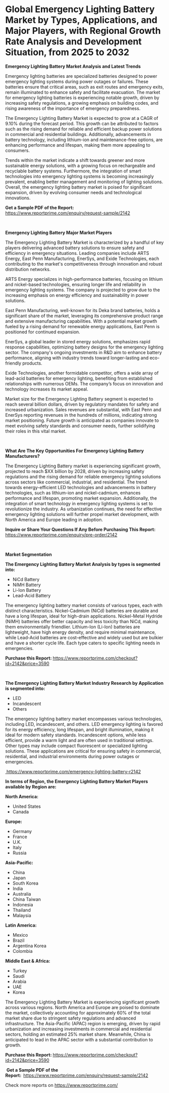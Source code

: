 <p><h1>Global Emergency Lighting Battery Market by Types, Applications, and Major Players, with Regional Growth Rate Analysis and Development Situation, from 2025 to 2032</h1></p><p><strong>Emergency Lighting Battery Market Analysis and Latest Trends</strong></p>
<p><p>Emergency lighting batteries are specialized batteries designed to power emergency lighting systems during power outages or failures. These batteries ensure that critical areas, such as exit routes and emergency exits, remain illuminated to enhance safety and facilitate evacuation. The market for emergency lighting batteries is experiencing notable growth, driven by increasing safety regulations, a growing emphasis on building codes, and rising awareness of the importance of emergency preparedness.</p><p>The Emergency Lighting Battery Market is expected to grow at a CAGR of 9.10% during the forecast period. This growth can be attributed to factors such as the rising demand for reliable and efficient backup power solutions in commercial and residential buildings. Additionally, advancements in battery technology, including lithium-ion and maintenance-free options, are enhancing performance and lifespan, making them more appealing to consumers.</p><p>Trends within the market indicate a shift towards greener and more sustainable energy solutions, with a growing focus on rechargeable and recyclable battery systems. Furthermore, the integration of smart technologies into emergency lighting systems is becoming increasingly prevalent, enabling better management and monitoring of lighting solutions. Overall, the emergency lighting battery market is poised for significant expansion, driven by evolving consumer needs and technological innovations.</p></p>
<p><strong>Get a Sample PDF of the Report:&nbsp;</strong> <a href="https://www.reportprime.com/enquiry/request-sample/2142?utm_campaign=3551&utm_medium=2&utm_source=Github&utm_content=ia&utm_term=18032025&utm_id=emergency-lighting-battery">https://www.reportprime.com/enquiry/request-sample/2142</a></p>
<p>&nbsp;</p>
<p><strong>Emergency Lighting Battery Major Market Players</strong></p>
<p><p>The Emergency Lighting Battery Market is characterized by a handful of key players delivering advanced battery solutions to ensure safety and efficiency in emergency situations. Leading companies include ARTS Energy, East Penn Manufacturing, EnerSys, and Exide Technologies, each contributing to the market's competitiveness through innovation and robust distribution networks.</p><p>ARTS Energy specializes in high-performance batteries, focusing on lithium and nickel-based technologies, ensuring longer life and reliability in emergency lighting systems. The company is projected to grow due to the increasing emphasis on energy efficiency and sustainability in power solutions.</p><p>East Penn Manufacturing, well-known for its Deka brand batteries, holds a significant share of the market, leveraging its comprehensive product range and extensive manufacturing capabilities. With a potential market growth fueled by a rising demand for renewable energy applications, East Penn is positioned for continued expansion.</p><p>EnerSys, a global leader in stored energy solutions, emphasizes rapid response capabilities, optimizing battery designs for the emergency lighting sector. The company's ongoing investments in R&D aim to enhance battery performance, aligning with industry trends toward longer-lasting and eco-friendly products.</p><p>Exide Technologies, another formidable competitor, offers a wide array of lead-acid batteries for emergency lighting, benefiting from established relationships with numerous OEMs. The company’s focus on innovation and technology increases its market appeal.</p><p>Market size for the Emergency Lighting Battery segment is expected to reach several billion dollars, driven by regulatory mandates for safety and increased urbanization. Sales revenues are substantial, with East Penn and EnerSys reporting revenues in the hundreds of millions, indicating strong market positioning. Future growth is anticipated as companies innovate to meet evolving safety standards and consumer needs, further solidifying their roles in this vital market.</p></p>
<p>&nbsp;</p>
<p><strong>What Are The Key Opportunities For Emergency Lighting Battery Manufacturers?</strong></p>
<p><p>The Emergency Lighting Battery market is experiencing significant growth, projected to reach $XX billion by 2028, driven by increasing safety regulations and the rising demand for reliable emergency lighting solutions across sectors like commercial, industrial, and residential. The trend towards energy-efficient LED technologies and advancements in battery technologies, such as lithium-ion and nickel-cadmium, enhances performance and lifespan, promoting market expansion. Additionally, the integration of smart technology in emergency lighting systems is set to revolutionize the industry. As urbanization continues, the need for effective emergency lighting solutions will further propel market development, with North America and Europe leading in adoption.</p></p>
<p><strong>Inquire or Share Your Questions If Any Before Purchasing This Report:</strong> <a href="https://www.reportprime.com/enquiry/pre-order/2142?utm_campaign=3551&utm_medium=2&utm_source=Github&utm_content=ia&utm_term=18032025&utm_id=emergency-lighting-battery">https://www.reportprime.com/enquiry/pre-order/2142</a></p>
<p>&nbsp;</p>
<p><strong>Market Segmentation</strong></p>
<p><strong>The Emergency Lighting Battery Market Analysis by types is segmented into:</strong></p>
<p><ul><li>NiCd Battery</li><li>NiMH Battery</li><li>Li-Ion Battery</li><li>Lead-Acid Battery</li></ul></p>
<p><p>The emergency lighting battery market consists of various types, each with distinct characteristics. Nickel-Cadmium (NiCd) batteries are durable and have a long lifespan, ideal for high-drain applications. Nickel-Metal Hydride (NiMH) batteries offer better capacity and less toxicity than NiCd, making them environmentally friendlier. Lithium-Ion (Li-Ion) batteries are lightweight, have high energy density, and require minimal maintenance, while Lead-Acid batteries are cost-effective and widely used but are bulkier and have a shorter cycle life. Each type caters to specific lighting needs in emergencies.</p></p>
<p><strong>Purchase this Report:&nbsp;</strong><a href="https://www.reportprime.com/checkout?id=2142&price=3590&utm_campaign=3551&utm_medium=2&utm_source=Github&utm_content=ia&utm_term=18032025&utm_id=emergency-lighting-battery">https://www.reportprime.com/checkout?id=2142&price=3590</a></p>
<p>&nbsp;</p>
<p><strong>The Emergency Lighting Battery Market Industry Research by Application is segmented into:</strong></p>
<p><ul><li>LED</li><li>Incandescent</li><li>Others</li></ul></p>
<p><p>The emergency lighting battery market encompasses various technologies, including LED, incandescent, and others. LED emergency lighting is favored for its energy efficiency, long lifespan, and bright illumination, making it ideal for modern safety standards. Incandescent options, while less efficient, provide a warm light and are often used in traditional settings. Other types may include compact fluorescent or specialized lighting solutions. These applications are critical for ensuring safety in commercial, residential, and industrial environments during power outages or emergencies.</p></p>
<p><a href="https://www.reportprime.com/emergency-lighting-battery-r2142?utm_campaign=3551&utm_medium=2&utm_source=Github&utm_content=ia&utm_term=18032025&utm_id=emergency-lighting-battery">&nbsp;https://www.reportprime.com/emergency-lighting-battery-r2142</a></p>
<p><strong>In terms of Region, the Emergency Lighting Battery Market Players available by Region are:</strong></p>
<p>
    <p> <strong> North America: </strong>
        <ul>
            <li>United States</li>
            <li>Canada</li>
        </ul>
        </p> 
    <p> <strong> Europe: </strong>
        <ul>
            <li>Germany</li>
            <li>France</li>
            <li>U.K.</li>
            <li>Italy</li>
            <li>Russia</li>
        </ul>
        </p> 
    <p> <strong> Asia-Pacific: </strong>
        <ul>
            <li>China</li>
            <li>Japan</li>
            <li>South Korea</li>
            <li>India</li>
            <li>Australia</li>
            <li>China Taiwan</li>
            <li>Indonesia</li>
            <li>Thailand</li>
            <li>Malaysia</li>
        </ul>
        </p> 
    <p> <strong> Latin America: </strong>
        <ul>
            <li>Mexico</li>
            <li>Brazil</li>
            <li>Argentina Korea</li>
            <li>Colombia</li>
        </ul>
        </p> 
    <p> <strong> Middle East & Africa: </strong>
        <ul>
            <li>Turkey</li>
            <li>Saudi</li>
            <li>Arabia</li>
            <li>UAE</li>
            <li>Korea</li>
        </ul>
    </p>
    </p>
<p><p>The Emergency Lighting Battery Market is experiencing significant growth across various regions. North America and Europe are poised to dominate the market, collectively accounting for approximately 60% of the total market share due to stringent safety regulations and advanced infrastructure. The Asia-Pacific (APAC) region is emerging, driven by rapid urbanization and increasing investments in commercial and residential sectors, holding an estimated 25% market share. Meanwhile, China is anticipated to lead in the APAC sector with a substantial contribution to growth.</p></p>
<p><strong>Purchase this Report: </strong><a href="https://www.reportprime.com/checkout?id=2142&price=3590&utm_campaign=3551&utm_medium=2&utm_source=Github&utm_content=ia&utm_term=18032025&utm_id=emergency-lighting-battery">https://www.reportprime.com/checkout?id=2142&price=3590</a></p>
<p>&nbsp;<strong>Get a Sample PDF of the Report:&nbsp;&nbsp;</strong><a href="https://www.reportprime.com/enquiry/request-sample/2142?utm_campaign=3551&utm_medium=2&utm_source=Github&utm_content=ia&utm_term=18032025&utm_id=emergency-lighting-battery">https://www.reportprime.com/enquiry/request-sample/2142</a></p>
<p><strong></strong></p>
<p>Check more reports on <a href="https://www.reportprime.com/?utm_campaign=3551&utm_medium=2&utm_source=Github&utm_content=ia&utm_term=18032025&utm_id=emergency-lighting-battery">https://www.reportprime.com/</a></p>